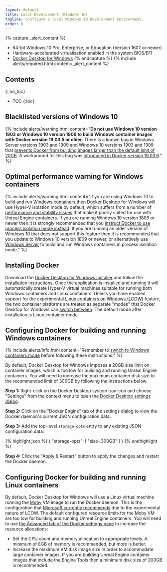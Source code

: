 ```yaml
---
layout: default
title: Local Development (Windows 10)
tagline: Configure a local Windows 10 development environment.
order: 6
---
```


{% capture _alert_content %}
- 64-bit Windows 10 Pro, Enterprise, or Education (Version 1607 or newer)
- Hardware-accelerated virtualisation enabled in the system BIOS/EFI
- [Docker Desktop for Windows](https://docs.docker.com/docker-for-windows/)
{% endcapture %}
{% include alerts/required.html content=_alert_content %}


## Contents
{:.no_toc}

* TOC
{:toc}


## Blacklisted versions of Windows 10

{% include alerts/warning.html content="**Do not use Windows 10 version 1903 or Windows 10 version 1909 to build Windows container images with Docker version 19.03.5 or older.** There is a known bug in Windows Server versions 1903 and 1909 and Windows 10 versions 1903 and 1909 that [prevents Docker from building images larger than the default limit of 20GB](https://github.com/docker/for-win/issues/4100). A workaround for this bug was [introduced in Docker version 19.03.6](https://github.com/docker/engine/pull/429)." %}


## Optimal performance warning for Windows containers

{% include alerts/warning.html content="If you are using Windows 10 to build and run [Windows containers](../concepts/windows-containers) then Docker Desktop for Windows will use Hyper-V isolation mode by default, which suffers from a number of [performance and stability issues](../concepts/windows-containers#hyper-v-isolation-mode-issues) that make it poorly suited for use with Unreal Engine containers. If you are running Windows 10 version 1809 or newer then it is strongly recommended that you [instruct Docker to use process isolation mode instead](https://docs.microsoft.com/en-us/virtualization/windowscontainers/about/faq#can-i-run-windows-containers-in-process-isolated-mode-on-windows-10). If you are running an older version of Windows 10 that does not support this feature then it is recommended that you update to Windows 10 version 1809 or newer, or alternatively use [Windows Server](./local-windows-server) to build and run Windows containers in process isolation mode." %}


## Installing Docker

Download the [Docker Desktop for Windows installer](https://hub.docker.com/editions/community/docker-ce-desktop-windows) and follow the [installation instructions](https://docs.docker.com/docker-for-windows/install/). Once the application is installed and running it will automatically create Hyper-V virtual machines suitable for running both Windows containers and Linux containers. Unless you have enabled support for the experimental [Linux containers on Windows (LCOW)](https://docs.microsoft.com/en-us/virtualization/windowscontainers/deploy-containers/linux-containers#linux-containers-with-hyper-v-isolation) feature, the two container platforms are treated as separate "modes" that Docker Desktop for Windows can [switch between](https://docs.docker.com/docker-for-windows/#switch-between-windows-and-linux-containers). The default mode after installation is Linux container mode.


## Configuring Docker for building and running Windows containers

{% include alerts/info.html content="Remember to [switch to Windows containers mode](https://docs.docker.com/docker-for-windows/#switch-between-windows-and-linux-containers) before following these instructions." %}

By default, Docker Desktop for Windows imposes a 20GB size limit on container images, which is too low for building and running Unreal Engine containers. You will need to increase the maximum container disk size to the recommended limit of 300GB by following the instructions below.

**Step 1:** Right-click on the Docker Desktop system tray icon and choose "Settings" from the context menu to open the [Docker Desktop settings dialog](https://docs.docker.com/docker-for-windows/#docker-settings-dialog).

**Step 2:** Click on the "Docker Engine" tab of the settings dialog to view the Docker daemon's current JSON configuration data.

**Step 3:** Add the top-level `storage-opts` entry to any existing JSON configuration data:

{% highlight json %}
{
  "storage-opts": [
    "size=300GB"
  ]
}
{% endhighlight %}

**Step 4:** Click the "Apply & Restart" button to apply the changes and restart the Docker daemon.


## Configuring Docker for building and running Linux containers

By default, Docker Desktop for Windows will use a Linux virtual machine running the [Moby](https://mobyproject.org/) VM image to run the Docker daemon. This is the configuration that [Microsoft currently recommends](https://docs.microsoft.com/en-us/virtualization/windowscontainers/deploy-containers/linux-containers#when-to-use-moby-vm-vs-lcow) due to the experimental nature of LCOW. The default configured resource limits for the Moby VM are too low for building and running Unreal Engine containers. You will need to use [the Advanced tab of the Docker settings pane](https://docs.docker.com/docker-for-windows/#advanced) to increase the resource allocations:

- Set the CPU count and memory allocation to appropriate levels. A minimum of 8GB of memory is recommended, but more is better.
- Increase the maximum VM disk image size in order to accommodate large container images. If you are building Unreal Engine container images that include the Engine Tools then a minimum disk size of 200GB is recommended.
